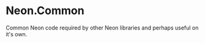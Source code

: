 ﻿Neon.Common
===========

Common Neon code required by other Neon libraries and perhaps useful on it's own.

